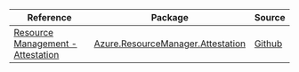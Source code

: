 | Reference | Package | Source |
|---|---|---|
|[Resource Management - Attestation](resourcemanager.attestation-readme.md)|[Azure.ResourceManager.Attestation](https://www.nuget.org/packages/Azure.ResourceManager.Attestation)|[Github](https://github.com/Azure/azure-sdk-for-net/blob/main/sdk/attestation/Azure.ResourceManager.Attestation)|
